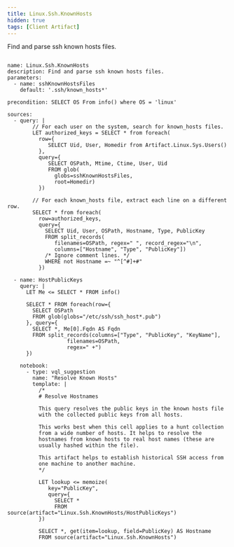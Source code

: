 ```yaml
---
title: Linux.Ssh.KnownHosts
hidden: true
tags: [Client Artifact]
---
```


Find and parse ssh known hosts files.

<pre><code class="language-yaml">
name: Linux.Ssh.KnownHosts
description: Find and parse ssh known hosts files.
parameters:
  - name: sshKnownHostsFiles
    default: &#x27;.ssh/known_hosts*&#x27;

precondition: SELECT OS From info() where OS = &#x27;linux&#x27;

sources:
  - query: |
        // For each user on the system, search for known_hosts files.
        LET authorized_keys = SELECT * from foreach(
          row={
             SELECT Uid, User, Homedir from Artifact.Linux.Sys.Users()
          },
          query={
             SELECT OSPath, Mtime, Ctime, User, Uid
             FROM glob(
               globs=sshKnownHostsFiles,
               root=Homedir)
          })

        // For each known_hosts file, extract each line on a different row.
        SELECT * from foreach(
          row=authorized_keys,
          query={
            SELECT Uid, User, OSPath, Hostname, Type, PublicKey
            FROM split_records(
               filenames=OSPath, regex=&quot; &quot;, record_regex=&quot;\n&quot;,
               columns=[&quot;Hostname&quot;, &quot;Type&quot;, &quot;PublicKey&quot;])
            /* Ignore comment lines. */
            WHERE not Hostname =~ &quot;^[^#]+#&quot;
          })

  - name: HostPublicKeys
    query: |
      LET Me &lt;= SELECT * FROM info()

      SELECT * FROM foreach(row={
        SELECT OSPath
        FROM glob(globs=&quot;/etc/ssh/ssh_host*.pub&quot;)
      }, query={
        SELECT *, Me[0].Fqdn AS Fqdn
        FROM split_records(columns=[&quot;Type&quot;, &quot;PublicKey&quot;, &quot;KeyName&quot;],
                   filenames=OSPath,
                   regex=&quot; +&quot;)
      })

    notebook:
      - type: vql_suggestion
        name: &quot;Resolve Known Hosts&quot;
        template: |
          /*
          # Resolve Hostnames

          This query resolves the public keys in the known hosts file
          with the collected public keys from all hosts.

          This works best when this cell applies to a hunt collection
          from a wide number of hosts. It helps to resolve the
          hostnames from known hosts to real host names (these are
          usually hashed within the file).

          This artifact helps to establish historical SSH access from
          one machine to another machine.
          */

          LET lookup &lt;= memoize(
             key=&quot;PublicKey&quot;,
             query={
               SELECT *
               FROM source(artifact=&quot;Linux.Ssh.KnownHosts/HostPublicKeys&quot;)
          })

          SELECT *, get(item=lookup, field=PublicKey) AS Hostname
          FROM source(artifact=&quot;Linux.Ssh.KnownHosts&quot;)

</code></pre>

